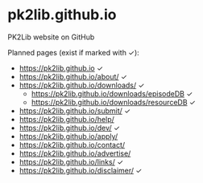 # pk2lib.github.io
PK2Lib website on GitHub

Planned pages (exist if marked with ✓):
- https://pk2lib.github.io ✓
- https://pk2lib.github.io/about/ ✓
- https://pk2lib.github.io/downloads/ ✓
    - https://pk2lib.github.io/downloads/episodeDB ✓
    - https://pk2lib.github.io/downloads/resourceDB ✓
- https://pk2lib.github.io/submit/ ✓
- https://pk2lib.github.io/help/
- https://pk2lib.github.io/dev/ ✓
- https://pk2lib.github.io/apply/
- https://pk2lib.github.io/contact/
- https://pk2lib.github.io/advertise/
- https://pk2lib.github.io/links/ ✓
- https://pk2lib.github.io/disclaimer/ ✓
